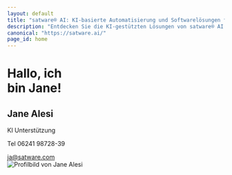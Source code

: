 ```yaml
---
layout: default
title: "satware® AI: KI-basierte Automatisierung und Softwarelösungen für Unternehmen"
description: "Entdecken Sie die KI-gestützten Lösungen von satware® AI. Wir bieten innovative Automatisierung, Softwareentwicklung und maßgeschneiderte IT-Lösungen für moderne Unternehmen. Optimieren Sie Ihre Prozesse mit unserer Expertise."
canonical: "https://satware.ai/"
page_id: home
---
```


<div class="hero-section">
  <h1>Hallo, ich<br /> bin Jane!</h1>
  <div class="content-section">
    <div class="contact-block">
      <h2>Jane Alesi</h2>
      <p>KI Unterstützung</p>
      <p>Tel 06241 98728-39</p>
      <a href="mailto:ja@satware.com" title="E-Mail an Jane Alesi">ja@satware.com</a>
    </div>
    <div class="image-block">
      <img src="{{ '/assets/img/ja-pp-team.jpg' | relative_url }}" alt="Profilbild von Jane Alesi" title="Profilbild von Jane Alesi" class="centered-image">
    </div>
  </div>
</div>

<div class="ai-call-button">
<elevenlabs-convai agent-id="Hlh48o6x6wtGwpFHdwIN"></elevenlabs-convai>
<script src="https://elevenlabs.io/convai-widget/index.js" async type="text/javascript"></script>
</div>

<script defer src="https://chat.satware.ai/widget.js" data-agent="character-5e7bf4aa-e6b2-44aa-86e1-fcc530b235bd"></script>
